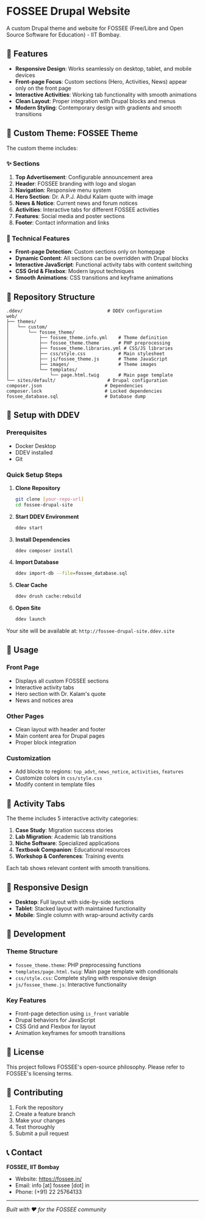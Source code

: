 # FOSSEE Drupal Website

A custom Drupal theme and website for FOSSEE (Free/Libre and Open Source Software for Education) - IIT Bombay.

## 🌟 Features

- **Responsive Design**: Works seamlessly on desktop, tablet, and mobile devices
- **Front-page Focus**: Custom sections (Hero, Activities, News) appear only on the front page
- **Interactive Activities**: Working tab functionality with smooth animations
- **Clean Layout**: Proper integration with Drupal blocks and menus
- **Modern Styling**: Contemporary design with gradients and smooth transitions

## 🎨 Custom Theme: FOSSEE Theme

The custom theme includes:

### ✨ Sections
1. **Top Advertisement**: Configurable announcement area
2. **Header**: FOSSEE branding with logo and slogan
3. **Navigation**: Responsive menu system
4. **Hero Section**: Dr. A.P.J. Abdul Kalam quote with image
5. **News & Notice**: Current news and forum notices
6. **Activities**: Interactive tabs for different FOSSEE activities
7. **Features**: Social media and poster sections
8. **Footer**: Contact information and links

### 🔧 Technical Features
- **Front-page Detection**: Custom sections only on homepage
- **Dynamic Content**: All sections can be overridden with Drupal blocks
- **Interactive JavaScript**: Functional activity tabs with content switching
- **CSS Grid & Flexbox**: Modern layout techniques
- **Smooth Animations**: CSS transitions and keyframe animations

## 📁 Repository Structure

```
.ddev/                               # DDEV configuration
web/
├── themes/
│   └── custom/
│       └── fossee_theme/
│           ├── fossee_theme.info.yml    # Theme definition
│           ├── fossee_theme.theme       # PHP preprocessing
│           ├── fossee_theme.libraries.yml # CSS/JS libraries
│           ├── css/style.css            # Main stylesheet
│           ├── js/fossee_theme.js       # Theme JavaScript
│           ├── images/                  # Theme images
│           └── templates/
│               └── page.html.twig       # Main page template
└── sites/default/                   # Drupal configuration
composer.json                       # Dependencies
composer.lock                       # Locked dependencies
fossee_database.sql                 # Database dump
```

## 🚀 Setup with DDEV

### Prerequisites
- Docker Desktop
- DDEV installed
- Git

### Quick Setup Steps

1. **Clone Repository**
   ```bash
   git clone [your-repo-url]
   cd fossee-drupal-site
   ```

2. **Start DDEV Environment**
   ```bash
   ddev start
   ```

3. **Install Dependencies**
   ```bash
   ddev composer install
   ```

4. **Import Database**
   ```bash
   ddev import-db --file=fossee_database.sql
   ```

5. **Clear Cache**
   ```bash
   ddev drush cache:rebuild
   ```

6. **Open Site**
   ```bash
   ddev launch
   ```

Your site will be available at: `http://fossee-drupal-site.ddev.site`

## 🎯 Usage

### Front Page
- Displays all custom FOSSEE sections
- Interactive activity tabs
- Hero section with Dr. Kalam's quote
- News and notices area

### Other Pages
- Clean layout with header and footer
- Main content area for Drupal pages
- Proper block integration

### Customization
- Add blocks to regions: `top_advt`, `news_notice`, `activities`, `features`
- Customize colors in `css/style.css`
- Modify content in template files

## 🎨 Activity Tabs

The theme includes 5 interactive activity categories:

1. **Case Study**: Migration success stories
2. **Lab Migration**: Academic lab transitions
3. **Niche Software**: Specialized applications
4. **Textbook Companion**: Educational resources
5. **Workshop & Conferences**: Training events

Each tab shows relevant content with smooth transitions.

## 📱 Responsive Design

- **Desktop**: Full layout with side-by-side sections
- **Tablet**: Stacked layout with maintained functionality
- **Mobile**: Single column with wrap-around activity cards

## 🔧 Development

### Theme Structure
- `fossee_theme.theme`: PHP preprocessing functions
- `templates/page.html.twig`: Main page template with conditionals
- `css/style.css`: Complete styling with responsive design
- `js/fossee_theme.js`: Interactive functionality

### Key Features
- Front-page detection using `is_front` variable
- Drupal behaviors for JavaScript
- CSS Grid and Flexbox for layout
- Animation keyframes for smooth transitions

## 📄 License

This project follows FOSSEE's open-source philosophy. Please refer to FOSSEE's licensing terms.

## 🤝 Contributing

1. Fork the repository
2. Create a feature branch
3. Make your changes
4. Test thoroughly
5. Submit a pull request

## 📞 Contact

**FOSSEE, IIT Bombay**
- Website: https://fossee.in/
- Email: info [at] fossee [dot] in
- Phone: (+91) 22 25764133

---

*Built with ❤️ for the FOSSEE community*
